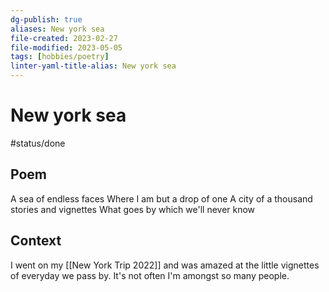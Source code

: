 ```yaml
---
dg-publish: true
aliases: New york sea
file-created: 2023-02-27
file-modified: 2023-05-05
tags: [hobbies/poetry]
linter-yaml-title-alias: New york sea
---
```


# New york sea

#status/done

## Poem

A sea of endless faces
Where I am but a drop of one
A city of a thousand stories and vignettes
What goes by which we'll never know

## Context

I went on my [[New York Trip 2022]] and was amazed at the little vignettes of everyday we pass by. It's not often I'm amongst so many people.
